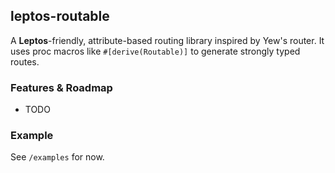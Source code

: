 ## leptos-routable

A **Leptos**-friendly, attribute-based routing library inspired by Yew's router. It uses proc macros like
`#[derive(Routable)]` to generate strongly typed routes.

### Features & Roadmap

- TODO

### Example

See `/examples` for now.
